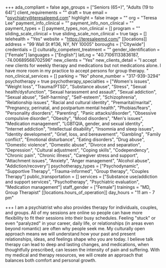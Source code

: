 +++
ada_compliant = false
age_groups = ["Seniors (65+)", "Adults (19 to 64)"]
client_requirements = ""
draft = true
email = "psychiatry@teresaleemd.com"
highlight = false
image = ""
org = "Teresa Lee"
payment_info_clinical = ""
payment_info_non_clinical = ""
payment_types = []
payment_types_non_clinical = []
program = ""
sliding_scale_clinical = true
sliding_scale_non_clinical = true
tags = []
telehealth = "Yes"
website = "https://teresaleemd.com/"
[[locations]]
address = "99 Wall St #136, NY, NY 10005"
boroughs = ["Citywide"]
credentials = []
culturally_competent_treatment = ""
gender_identification = ["Female"]
languages = ["English"]
latLng = "40.71061133836187, -74.00689568702596"
new_clients = "Yes"
new_clients_detail = "I accept new clients for weekly therapy and medications but not medications alone. I have more room in my practice to accept persons for group therapy. "
non_clinical_services = []
parking = "No"
phone_number = "317-939-3294"
psychotherapy = true
psychotherapy_specialties = ["Women's issues", "Weight loss", "Trauma/PTSD", "Substance abuse", "Stress", "Sexual health/dysfunction", "Sexual harassment and assault", "Sexual addiction", "Sexual abuse", "Self-harming", "Self-esteem", "Schizophrenia", "Relationship issues", "Racial and cultural identity", "Premarital/marital", "Pregnancy, perinatal, and postpartum mental health", "Phobias/fears", "Personality disorders", "Parenting", "Panic attacks/disorder", "Obsessive compulsive disorder", "Obesity", "Mood disorders", "Men's issues", "Medication management", "LGBTQIA, gender, and sexual identity", "Internet addiction", "Intellectual disability", "Insomnia and sleep issues", "Identity development", "Grief, loss, and bereavement", "Gambling", "Family conflict", "Emotional disturbance", "Eating disorders", "Drug abuse", "Domestic violence", "Domestic abuse", "Divorce and separation", "Depression", "Cultural adjustment", "Coping skills", "Codependency", "Chronic pain", "Chronic illness", "Caregiver stress and support", "Attachment issues", "Anxiety", "Anger management", "Alcohol abuse", "Addiction/recovery"]
psychotherapy_types = ["Psychodynamic", "Supportive Therapy", "Trauma-informed", "Group therapy", "Couples Therapy"]
public_transportation = []
services = ["Substance use/addiction and support services", "Psychotherapy", "Psychiatric evaluation", "Medication management"]
staff_gender = ["Female"]
trainings = "MD, Group Therapist"
[[locations.hours_of_operation]]
day_hours = "11 am - 7 pm"

+++
I am a psychiatrist who also provides therapy for individuals, couples, and groups. All of my sessions are online so people can have more flexibility to fit their sessions into their busy schedules. Feeling "stuck" or even "paralyzed" in your career, daily life, or relationships (in areas even beyond romantic) are often why people seek me. My culturally open approach means we will understand how your past and present relationships, ideas, and feelings shape who you are today. I believe talk therapy can lead to deep and lasting changes, and medications, when thoughtfully prescribed, can lessen the intensity of pain and suffering. With my medical and therapy resources, we will create an approach that balances both comfort and personal growth.